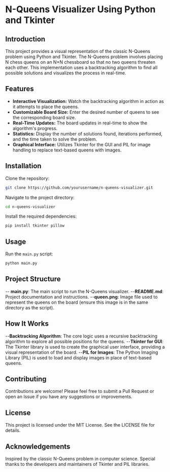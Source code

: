 # N-Queens Visualizer Using Python and Tkinter

## Introduction
This project provides a visual representation of the classic N-Queens problem using Python and Tkinter. The N-Queens problem involves placing N chess queens on an N×N chessboard so that no two queens threaten each other. This implementation uses a backtracking algorithm to find all possible solutions and visualizes the process in real-time.

## Features
- **Interactive Visualization:** Watch the backtracking algorithm in action as it attempts to place the queens.
- **Customizable Board Size:** Enter the desired number of queens to see the corresponding board size.
- **Real-Time Updates:** The board updates in real-time to show the algorithm's progress.
- **Statistics:** Display the number of solutions found, iterations performed, and the time taken to solve the problem.
- **Graphical Interface:** Utilizes Tkinter for the GUI and PIL for image handling to replace text-based queens with images.

## Installation

Clone the repository:
```bash
git clone https://github.com/yourusername/n-queens-visualizer.git
```
Navigate to the project directory:
```bash
cd n-queens-visualizer
```
Install the required dependencies:
```bash
pip install tkinter pillow
```
## Usage
Run the `main.py` script:

```bash
python main.py
```
## Project Structure

-- **main.py**: The main script to run the N-Queens visualizer.
--**README.md**: Project documentation and instructions.
--**queen.png**: Image file used to represent the queens on the board (ensure this image is in the same directory as the script).

## How It Works
--**Backtracking Algorithm**: The core logic uses a recursive backtracking algorithm to explore all possible positions for the queens.
--**Tkinter for GUI**: The Tkinter library is used to create the graphical user interface, providing a visual representation of the board.
--**PIL for Images**: The Python Imaging Library (PIL) is used to load and display images in place of text-based queens.

## Contributing
Contributions are welcome! Please feel free to submit a Pull Request or open an Issue if you have any suggestions or improvements.

## License
This project is licensed under the MIT License. See the LICENSE file for details.

## Acknowledgements
Inspired by the classic N-Queens problem in computer science.
Special thanks to the developers and maintainers of Tkinter and PIL libraries.
